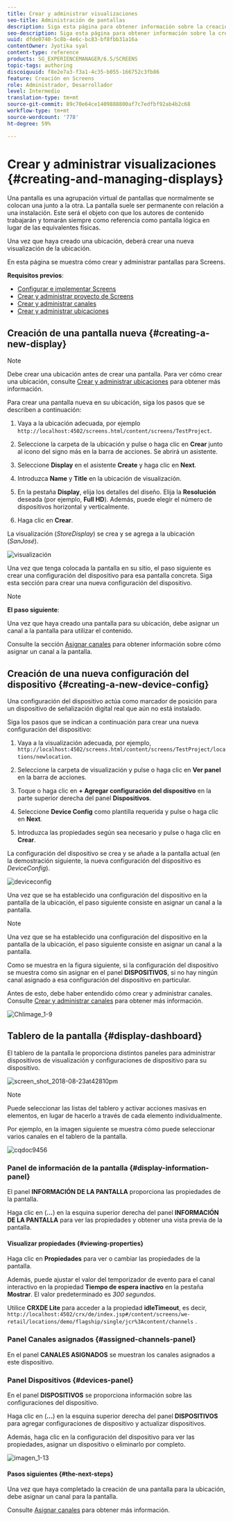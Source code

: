 ```yaml
---
title: Crear y administrar visualizaciones
seo-title: Administración de pantallas
description: Siga esta página para obtener información sobre la creación de una nueva pantalla y configuración del dispositivo. Además, obtenga información sobre el tablero de la pantalla.
seo-description: Siga esta página para obtener información sobre la creación de una nueva pantalla y configuración del dispositivo. Además, obtenga información sobre el tablero de la pantalla.
uuid: dfde0740-5c8b-4e6c-bc83-bf8fbb31a16a
contentOwner: Jyotika syal
content-type: reference
products: SG_EXPERIENCEMANAGER/6.5/SCREENS
topic-tags: authoring
discoiquuid: f8e2e7a3-f3a1-4c35-b055-166752c3fb86
feature: Creación en Screens
role: Administrador, Desarrollador
level: Intermedio
translation-type: tm+mt
source-git-commit: 89c70e64ce1409888800af7c7edfbf92ab4b2c68
workflow-type: tm+mt
source-wordcount: '778'
ht-degree: 59%

---
```



# Crear y administrar visualizaciones {#creating-and-managing-displays}

Una pantalla es una agrupación virtual de pantallas que normalmente se colocan una junto a la otra. La pantalla suele ser permanente con relación a una instalación. Este será el objeto con que los autores de contenido trabajarán y tomarán siempre como referencia como pantalla lógica en lugar de las equivalentes físicas.

Una vez que haya creado una ubicación, deberá crear una nueva visualización de la ubicación.

En esta página se muestra cómo crear y administrar pantallas para Screens.

**Requisitos previos**:

* [Configurar e implementar Screens](configuring-screens-introduction.md)
* [Crear y administrar proyecto de Screens](creating-a-screens-project.md)
* [Crear y administrar canales](managing-channels.md)
* [Crear y administrar ubicaciones](managing-locations.md)

## Creación de una pantalla nueva {#creating-a-new-display}

>[!NOTE]
>
>Debe crear una ubicación antes de crear una pantalla. Para ver cómo crear una ubicación, consulte [Crear y administrar ubicaciones](managing-locations.md) para obtener más información.

Para crear una pantalla nueva en su ubicación, siga los pasos que se describen a continuación:

1. Vaya a la ubicación adecuada, por ejemplo `http://localhost:4502/screens.html/content/screens/TestProject`.
1. Seleccione la carpeta de la ubicación y pulse o haga clic en **Crear** junto al icono del signo más en la barra de acciones. Se abrirá un asistente.
1. Seleccione **Display** en el asistente **Create** y haga clic en **Next**.

1. Introduzca **Name** y **Title** en la ubicación de visualización.

1. En la pestaña **Display**, elija los detalles del diseño. Elija la **Resolución** deseada (por ejemplo, **Full HD**). Además, puede elegir el número de dispositivos horizontal y verticalmente.

1. Haga clic en **Crear**.

La visualización (*StoreDisplay*) se crea y se agrega a la ubicación (*SanJosé*).

![visualización](assets/display.gif)

Una vez que tenga colocada la pantalla en su sitio, el paso siguiente es crear una configuración del dispositivo para esa pantalla concreta. Siga esta sección para crear una nueva configuración del dispositivo.

>[!NOTE]
>
>**El paso siguiente**:
>
>Una vez que haya creado una pantalla para su ubicación, debe asignar un canal a la pantalla para utilizar el contenido.
>
>Consulte la sección [Asignar canales](channel-assignment.md) para obtener información sobre cómo asignar un canal a la pantalla.

## Creación de una nueva configuración del dispositivo {#creating-a-new-device-config}

Una configuración del dispositivo actúa como marcador de posición para un dispositivo de señalización digital real que aún no está instalado.

Siga los pasos que se indican a continuación para crear una nueva configuración del dispositivo:

1. Vaya a la visualización adecuada, por ejemplo, `http://localhost:4502/screens.html/content/screens/TestProject/locations/newlocation`.
1. Seleccione la carpeta de visualización y pulse o haga clic en **Ver panel** en la barra de acciones.
1. Toque o haga clic en **+ Agregar configuración del dispositivo** en la parte superior derecha del panel **Dispositivos**.

1. Seleccione **Device Config** como plantilla requerida y pulse o haga clic en **Next**.

1. Introduzca las propiedades según sea necesario y pulse o haga clic en **Crear**.

La configuración del dispositivo se crea y se añade a la pantalla actual (en la demostración siguiente, la nueva configuración del dispositivo es *DeviceConfig*).

![deviceconfig](assets/deviceconfig.gif)

Una vez que se ha establecido una configuración del dispositivo en la pantalla de la ubicación, el paso siguiente consiste en asignar un canal a la pantalla.

>[!NOTE]
>
>Una vez que se ha establecido una configuración del dispositivo en la pantalla de la ubicación, el paso siguiente consiste en asignar un canal a la pantalla.
>
>Como se muestra en la figura siguiente, si la configuración del dispositivo se muestra como sin asignar en el panel **DISPOSITIVOS**, si no hay ningún canal asignado a esa configuración del dispositivo en particular.
>
>Antes de esto, debe haber entendido cómo crear y administrar canales. Consulte [Crear y administrar canales](managing-channels.md) para obtener más información.

![Chlimage_1-9](assets/chlimage_1-9.png)

## Tablero de la pantalla {#display-dashboard}

El tablero de la pantalla le proporciona distintos paneles para administrar dispositivos de visualización y configuraciones de dispositivo para su dispositivo.

![screen_shot_2018-08-23at42810pm](assets/screen_shot_2018-08-23at42810pm.png)

>[!NOTE]
>
>Puede seleccionar las listas del tablero y activar acciones masivas en elementos, en lugar de hacerlo a través de cada elemento individualmente.
>
>Por ejemplo, en la imagen siguiente se muestra cómo puede seleccionar varios canales en el tablero de la pantalla.

![cqdoc9456](assets/cqdoc9456.gif)

### Panel de información de la pantalla {#display-information-panel}

El panel **INFORMACIÓN DE LA PANTALLA** proporciona las propiedades de la pantalla.

Haga clic en (**…**) en la esquina superior derecha del panel **INFORMACIÓN DE LA PANTALLA** para ver las propiedades y obtener una vista previa de la pantalla.


#### Visualizar propiedades {#viewing-properties}

Haga clic en **Propiedades** para ver o cambiar las propiedades de la pantalla.

Además, puede ajustar el valor del temporizador de evento para el canal interactivo en la propiedad **Tiempo de espera inactivo** en la pestaña **Mostrar**. El valor predeterminado es *300 segundos*.

Utilice **CRXDE Lite** para acceder a la propiedad **idleTimeout**, es decir, `http://localhost:4502/crx/de/index.jsp#/content/screens/we-retail/locations/demo/flagship/single/jcr%3Acontent/channels` .


### Panel Canales asignados {#assigned-channels-panel}

En el panel **CANALES ASIGNADOS** se muestran los canales asignados a este dispositivo.


### Panel Dispositivos {#devices-panel}

En el panel **DISPOSITIVOS** se proporciona información sobre las configuraciones del dispositivo.

Haga clic en (**...**) en la esquina superior derecha del panel **DISPOSITIVOS** para agregar configuraciones de dispositivo y actualizar dispositivos.

Además, haga clic en la configuración del dispositivo para ver las propiedades, asignar un dispositivo o eliminarlo por completo.

![imagen_1-13](assets/chlimage_1-13.png)

#### Pasos siguientes {#the-next-steps}

Una vez que haya completado la creación de una pantalla para la ubicación, debe asignar un canal para la pantalla.

Consulte [Asignar canales](channel-assignment.md) para obtener más información.
